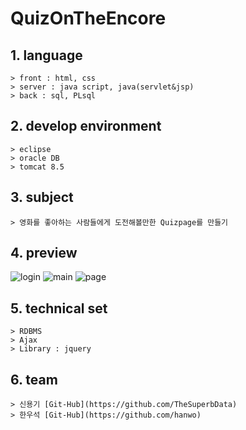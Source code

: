 # QuizOnTheEncore

## 1. language
    > front : html, css
    > server : java script, java(servlet&jsp)
    > back : sql, PLsql

## 2. develop environment
    > eclipse
    > oracle DB
    > tomcat 8.5

## 3. subject
    > 영화를 좋아하는 사람들에게 도전해볼만한 Quizpage를 만들기   
    
## 4. preview
![login](https://user-images.githubusercontent.com/43268924/64932117-ce93a080-d877-11e9-81ce-d05aa092f5d1.png)
![main](https://user-images.githubusercontent.com/43268924/64932115-cdfb0a00-d877-11e9-9f52-3d760df17b8b.png)
![page](https://user-images.githubusercontent.com/43268924/64932116-ce93a080-d877-11e9-965e-7a27b401e5e7.png)

## 5. technical set
    > RDBMS
    > Ajax
    > Library : jquery

## 6. team
    > 신용기 [Git-Hub](https://github.com/TheSuperbData)
    > 한우석 [Git-Hub](https://github.com/hanwo)
